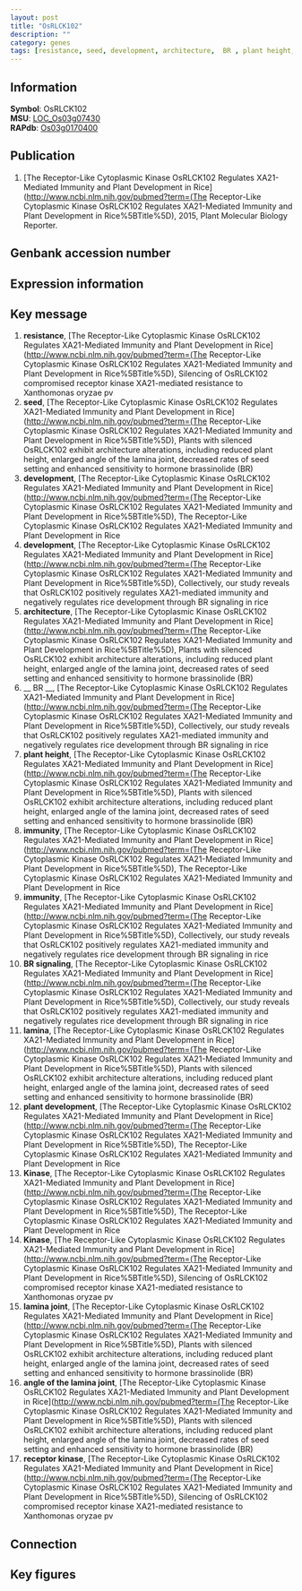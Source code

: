 ```yaml
---
layout: post
title: "OsRLCK102"
description: ""
category: genes
tags: [resistance, seed, development, architecture,  BR , plant height, immunity, BR signaling, lamina, plant development, Kinase, lamina joint, angle of the lamina joint, receptor kinase, Gene]
---
```


## Information
__Symbol__: OsRLCK102  
__MSU__: [LOC_Os03g07430](http://rice.plantbiology.msu.edu/cgi-bin/ORF_infopage.cgi?orf=LOC_Os03g07430)  
__RAPdb__: [Os03g0170400](http://rapdb.dna.affrc.go.jp/viewer/gbrowse_details/irgsp1?name=Os03g0170400)  

## Publication
1. [The Receptor-Like Cytoplasmic Kinase OsRLCK102 Regulates XA21-Mediated Immunity and Plant Development in Rice](http://www.ncbi.nlm.nih.gov/pubmed?term=(The Receptor-Like Cytoplasmic Kinase OsRLCK102 Regulates XA21-Mediated Immunity and Plant Development in Rice%5BTitle%5D), 2015, Plant Molecular Biology Reporter.

## Genbank accession number

## Expression information

## Key message
1. __resistance__, [The Receptor-Like Cytoplasmic Kinase OsRLCK102 Regulates XA21-Mediated Immunity and Plant Development in Rice](http://www.ncbi.nlm.nih.gov/pubmed?term=(The Receptor-Like Cytoplasmic Kinase OsRLCK102 Regulates XA21-Mediated Immunity and Plant Development in Rice%5BTitle%5D),  Silencing of OsRLCK102 compromised receptor kinase XA21-mediated resistance to Xanthomonas oryzae pv
2. __seed__, [The Receptor-Like Cytoplasmic Kinase OsRLCK102 Regulates XA21-Mediated Immunity and Plant Development in Rice](http://www.ncbi.nlm.nih.gov/pubmed?term=(The Receptor-Like Cytoplasmic Kinase OsRLCK102 Regulates XA21-Mediated Immunity and Plant Development in Rice%5BTitle%5D),  Plants with silenced OsRLCK102 exhibit architecture alterations, including reduced plant height, enlarged angle of the lamina joint, decreased rates of seed setting and enhanced sensitivity to hormone brassinolide (BR)
3. __development__, [The Receptor-Like Cytoplasmic Kinase OsRLCK102 Regulates XA21-Mediated Immunity and Plant Development in Rice](http://www.ncbi.nlm.nih.gov/pubmed?term=(The Receptor-Like Cytoplasmic Kinase OsRLCK102 Regulates XA21-Mediated Immunity and Plant Development in Rice%5BTitle%5D), The Receptor-Like Cytoplasmic Kinase OsRLCK102 Regulates XA21-Mediated Immunity and Plant Development in Rice
4. __development__, [The Receptor-Like Cytoplasmic Kinase OsRLCK102 Regulates XA21-Mediated Immunity and Plant Development in Rice](http://www.ncbi.nlm.nih.gov/pubmed?term=(The Receptor-Like Cytoplasmic Kinase OsRLCK102 Regulates XA21-Mediated Immunity and Plant Development in Rice%5BTitle%5D),  Collectively, our study reveals that OsRLCK102 positively regulates XA21-mediated immunity and negatively regulates rice development through BR signaling in rice
5. __architecture__, [The Receptor-Like Cytoplasmic Kinase OsRLCK102 Regulates XA21-Mediated Immunity and Plant Development in Rice](http://www.ncbi.nlm.nih.gov/pubmed?term=(The Receptor-Like Cytoplasmic Kinase OsRLCK102 Regulates XA21-Mediated Immunity and Plant Development in Rice%5BTitle%5D),  Plants with silenced OsRLCK102 exhibit architecture alterations, including reduced plant height, enlarged angle of the lamina joint, decreased rates of seed setting and enhanced sensitivity to hormone brassinolide (BR)
6. __ BR __, [The Receptor-Like Cytoplasmic Kinase OsRLCK102 Regulates XA21-Mediated Immunity and Plant Development in Rice](http://www.ncbi.nlm.nih.gov/pubmed?term=(The Receptor-Like Cytoplasmic Kinase OsRLCK102 Regulates XA21-Mediated Immunity and Plant Development in Rice%5BTitle%5D),  Collectively, our study reveals that OsRLCK102 positively regulates XA21-mediated immunity and negatively regulates rice development through BR signaling in rice
7. __plant height__, [The Receptor-Like Cytoplasmic Kinase OsRLCK102 Regulates XA21-Mediated Immunity and Plant Development in Rice](http://www.ncbi.nlm.nih.gov/pubmed?term=(The Receptor-Like Cytoplasmic Kinase OsRLCK102 Regulates XA21-Mediated Immunity and Plant Development in Rice%5BTitle%5D),  Plants with silenced OsRLCK102 exhibit architecture alterations, including reduced plant height, enlarged angle of the lamina joint, decreased rates of seed setting and enhanced sensitivity to hormone brassinolide (BR)
8. __immunity__, [The Receptor-Like Cytoplasmic Kinase OsRLCK102 Regulates XA21-Mediated Immunity and Plant Development in Rice](http://www.ncbi.nlm.nih.gov/pubmed?term=(The Receptor-Like Cytoplasmic Kinase OsRLCK102 Regulates XA21-Mediated Immunity and Plant Development in Rice%5BTitle%5D), The Receptor-Like Cytoplasmic Kinase OsRLCK102 Regulates XA21-Mediated Immunity and Plant Development in Rice
9. __immunity__, [The Receptor-Like Cytoplasmic Kinase OsRLCK102 Regulates XA21-Mediated Immunity and Plant Development in Rice](http://www.ncbi.nlm.nih.gov/pubmed?term=(The Receptor-Like Cytoplasmic Kinase OsRLCK102 Regulates XA21-Mediated Immunity and Plant Development in Rice%5BTitle%5D),  Collectively, our study reveals that OsRLCK102 positively regulates XA21-mediated immunity and negatively regulates rice development through BR signaling in rice
10. __BR signaling__, [The Receptor-Like Cytoplasmic Kinase OsRLCK102 Regulates XA21-Mediated Immunity and Plant Development in Rice](http://www.ncbi.nlm.nih.gov/pubmed?term=(The Receptor-Like Cytoplasmic Kinase OsRLCK102 Regulates XA21-Mediated Immunity and Plant Development in Rice%5BTitle%5D),  Collectively, our study reveals that OsRLCK102 positively regulates XA21-mediated immunity and negatively regulates rice development through BR signaling in rice
11. __lamina__, [The Receptor-Like Cytoplasmic Kinase OsRLCK102 Regulates XA21-Mediated Immunity and Plant Development in Rice](http://www.ncbi.nlm.nih.gov/pubmed?term=(The Receptor-Like Cytoplasmic Kinase OsRLCK102 Regulates XA21-Mediated Immunity and Plant Development in Rice%5BTitle%5D),  Plants with silenced OsRLCK102 exhibit architecture alterations, including reduced plant height, enlarged angle of the lamina joint, decreased rates of seed setting and enhanced sensitivity to hormone brassinolide (BR)
12. __plant development__, [The Receptor-Like Cytoplasmic Kinase OsRLCK102 Regulates XA21-Mediated Immunity and Plant Development in Rice](http://www.ncbi.nlm.nih.gov/pubmed?term=(The Receptor-Like Cytoplasmic Kinase OsRLCK102 Regulates XA21-Mediated Immunity and Plant Development in Rice%5BTitle%5D), The Receptor-Like Cytoplasmic Kinase OsRLCK102 Regulates XA21-Mediated Immunity and Plant Development in Rice
13. __Kinase__, [The Receptor-Like Cytoplasmic Kinase OsRLCK102 Regulates XA21-Mediated Immunity and Plant Development in Rice](http://www.ncbi.nlm.nih.gov/pubmed?term=(The Receptor-Like Cytoplasmic Kinase OsRLCK102 Regulates XA21-Mediated Immunity and Plant Development in Rice%5BTitle%5D), The Receptor-Like Cytoplasmic Kinase OsRLCK102 Regulates XA21-Mediated Immunity and Plant Development in Rice
14. __Kinase__, [The Receptor-Like Cytoplasmic Kinase OsRLCK102 Regulates XA21-Mediated Immunity and Plant Development in Rice](http://www.ncbi.nlm.nih.gov/pubmed?term=(The Receptor-Like Cytoplasmic Kinase OsRLCK102 Regulates XA21-Mediated Immunity and Plant Development in Rice%5BTitle%5D),  Silencing of OsRLCK102 compromised receptor kinase XA21-mediated resistance to Xanthomonas oryzae pv
15. __lamina joint__, [The Receptor-Like Cytoplasmic Kinase OsRLCK102 Regulates XA21-Mediated Immunity and Plant Development in Rice](http://www.ncbi.nlm.nih.gov/pubmed?term=(The Receptor-Like Cytoplasmic Kinase OsRLCK102 Regulates XA21-Mediated Immunity and Plant Development in Rice%5BTitle%5D),  Plants with silenced OsRLCK102 exhibit architecture alterations, including reduced plant height, enlarged angle of the lamina joint, decreased rates of seed setting and enhanced sensitivity to hormone brassinolide (BR)
16. __angle of the lamina joint__, [The Receptor-Like Cytoplasmic Kinase OsRLCK102 Regulates XA21-Mediated Immunity and Plant Development in Rice](http://www.ncbi.nlm.nih.gov/pubmed?term=(The Receptor-Like Cytoplasmic Kinase OsRLCK102 Regulates XA21-Mediated Immunity and Plant Development in Rice%5BTitle%5D),  Plants with silenced OsRLCK102 exhibit architecture alterations, including reduced plant height, enlarged angle of the lamina joint, decreased rates of seed setting and enhanced sensitivity to hormone brassinolide (BR)
17. __receptor kinase__, [The Receptor-Like Cytoplasmic Kinase OsRLCK102 Regulates XA21-Mediated Immunity and Plant Development in Rice](http://www.ncbi.nlm.nih.gov/pubmed?term=(The Receptor-Like Cytoplasmic Kinase OsRLCK102 Regulates XA21-Mediated Immunity and Plant Development in Rice%5BTitle%5D),  Silencing of OsRLCK102 compromised receptor kinase XA21-mediated resistance to Xanthomonas oryzae pv

## Connection

## Key figures


